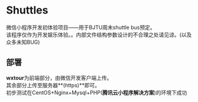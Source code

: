 # Shuttles
微信小程序开发初体验项目——用于BJTU周末shuttle bus预定。<br>
该程序仅作为开发娱乐体验。。内部文件结构参数设计的不合理之处请见谅。(以及众多未知BUG)<br>
## 部署
**wxtour**为前端部分，由微信开发客户端上传。<br>
其余部分上传至服务器**(https)**即可。<br>
初步测试在CentOS+Nginx+Mysql+PHP(**腾讯云小程序解决方案**)的环境下成功<br>

